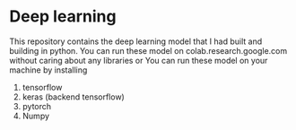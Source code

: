 # Deep learning
This repository contains the deep learning model that I had built and building in python. 
You can run these model on colab.research.google.com without caring about any libraries 
or 
You can run these model on your machine by installing
1. tensorflow
2. keras (backend tensorflow)
3. pytorch
4. Numpy
